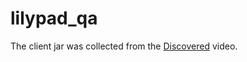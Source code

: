 # lilypad_qa

The client jar was collected from the [Discovered](https://www.youtube.com/watch?v=aozla1r6yVM) video.

